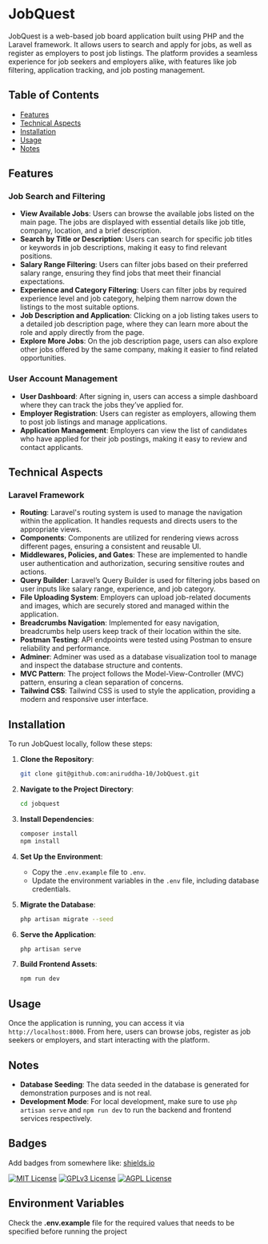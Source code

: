 # JobQuest

JobQuest is a web-based job board application built using PHP and the Laravel framework. It allows users to search and apply for jobs, as well as register as employers to post job listings. The platform provides a seamless experience for job seekers and employers alike, with features like job filtering, application tracking, and job posting management.

## Table of Contents
- [Features](#features)
- [Technical Aspects](#technical-aspects)
- [Installation](#installation)
- [Usage](#usage)
- [Notes](#notes)

## Features

### Job Search and Filtering
- **View Available Jobs**: Users can browse the available jobs listed on the main page. The jobs are displayed with essential details like job title, company, location, and a brief description.
- **Search by Title or Description**: Users can search for specific job titles or keywords in job descriptions, making it easy to find relevant positions.
- **Salary Range Filtering**: Users can filter jobs based on their preferred salary range, ensuring they find jobs that meet their financial expectations.
- **Experience and Category Filtering**: Users can filter jobs by required experience level and job category, helping them narrow down the listings to the most suitable options.
- **Job Description and Application**: Clicking on a job listing takes users to a detailed job description page, where they can learn more about the role and apply directly from the page.
- **Explore More Jobs**: On the job description page, users can also explore other jobs offered by the same company, making it easier to find related opportunities.

### User Account Management
- **User Dashboard**: After signing in, users can access a simple dashboard where they can track the jobs they’ve applied for.
- **Employer Registration**: Users can register as employers, allowing them to post job listings and manage applications.
- **Application Management**: Employers can view the list of candidates who have applied for their job postings, making it easy to review and contact applicants.

## Technical Aspects

### Laravel Framework
- **Routing**: Laravel's routing system is used to manage the navigation within the application. It handles requests and directs users to the appropriate views.
- **Components**: Components are utilized for rendering views across different pages, ensuring a consistent and reusable UI.
- **Middlewares, Policies, and Gates**: These are implemented to handle user authentication and authorization, securing sensitive routes and actions.
- **Query Builder**: Laravel’s Query Builder is used for filtering jobs based on user inputs like salary range, experience, and job category.
- **File Uploading System**: Employers can upload job-related documents and images, which are securely stored and managed within the application.
- **Breadcrumbs Navigation**: Implemented for easy navigation, breadcrumbs help users keep track of their location within the site.
- **Postman Testing**: API endpoints were tested using Postman to ensure reliability and performance.
- **Adminer**: Adminer was used as a database visualization tool to manage and inspect the database structure and contents.
- **MVC Pattern**: The project follows the Model-View-Controller (MVC) pattern, ensuring a clean separation of concerns.
- **Tailwind CSS**: Tailwind CSS is used to style the application, providing a modern and responsive user interface.

## Installation

To run JobQuest locally, follow these steps:

1. **Clone the Repository**: 
   ```bash
   git clone git@github.com:aniruddha-10/JobQuest.git
   ```

2. **Navigate to the Project Directory**:
   ```bash
   cd jobquest
   ```

3. **Install Dependencies**:
   ```bash
   composer install
   npm install
   ```

4. **Set Up the Environment**:
   - Copy the `.env.example` file to `.env`.
   - Update the environment variables in the `.env` file, including database credentials.

5. **Migrate the Database**:
   ```bash
   php artisan migrate --seed
   ```

6. **Serve the Application**:
   ```bash
   php artisan serve
   ```

7. **Build Frontend Assets**:
   ```bash
   npm run dev
   ```

## Usage

Once the application is running, you can access it via `http://localhost:8000`. From here, users can browse jobs, register as job seekers or employers, and start interacting with the platform.

## Notes

- **Database Seeding**: The data seeded in the database is generated for demonstration purposes and is not real.
- **Development Mode**: For local development, make sure to use `php artisan serve` and `npm run dev` to run the backend and frontend services respectively.




## Badges

Add badges from somewhere like: [shields.io](https://shields.io/)

[![MIT License](https://img.shields.io/badge/License-MIT-green.svg)](https://choosealicense.com/licenses/mit/)
[![GPLv3 License](https://img.shields.io/badge/License-GPL%20v3-yellow.svg)](https://opensource.org/licenses/)
[![AGPL License](https://img.shields.io/badge/license-AGPL-blue.svg)](http://www.gnu.org/licenses/agpl-3.0)


## Environment Variables
Check the **.env.example** file for the required values that needs to be specified before running the project 

